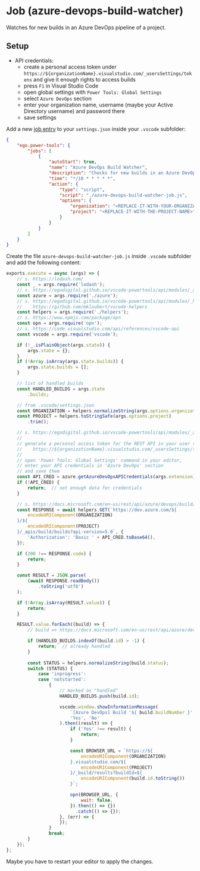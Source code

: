 # Job (azure-devops-build-watcher)

Watches for new builds in an Azure DevOps pipeline of a project.

## Setup

* API credentials:
    * create a personal access token under `https://${organizationName}.visualstudio.com/_usersSettings/tokens` and give it enough rights to access builds
    * press `F1` in Visual Studio Code
    * open global settings with `Power Tools: Global Settings`
    * select `Azure DevOps` section
    * enter your organization name, username (maybe your Active Directory username) and password there
    * save settings

Add a new [job entry](https://github.com/egodigital/vscode-powertools/wiki/Jobs) to your `settings.json` inside your `.vscode` subfolder:

```json
{
    "ego.power-tools": {
        "jobs": [
            {
                "autoStart": true,
                "name": "Azure DevOps Build Watcher",
                "description": "Checks for new builds in an Azure DevOps pipeline of a project.",
                "time": "*/10 * * * * *",
                "action": {
                    "type": "script",
                    "script": "./azure-devops-build-watcher-job.js",
                    "options": {
                        "organization": "<REPLACE-IT-WITH-YOUR-ORGANIZATION-NAME>",
                        "project": "<REPLACE-IT-WITH-THE-PROJECT-NAME>"
                    }
                }
            }
        ]
    }
}
```

Create the file `azure-devops-build-watcher-job.js` inside `.vscode` subfolder and add the following content:

```javascript
exports.execute = async (args) => {
    // s. https://lodash.com/
    const _ = args.require('lodash');
    // s. https://egodigital.github.io/vscode-powertools/api/modules/_azure_.html
    const azure = args.require('./azure');
    // s. https://egodigital.github.io/vscode-powertools/api/modules/_helpers_.html
    //    https://github.com/mkloubert/vscode-helpers
    const helpers = args.require('./helpers');
    // s. https://www.npmjs.com/package/opn
    const opn = args.require('opn');
    // s. https://code.visualstudio.com/api/references/vscode-api
    const vscode = args.require('vscode');

    if (!_.isPlainObject(args.state)) {
        args.state = {};
    }
    if (!Array.isArray(args.state.builds)) {
        args.state.builds = [];
    }

    // list of handled builds
    const HANDLED_BUILDS = args.state
        .builds;

    // from .vscode/settings.json
    const ORGANIZATION = helpers.normalizeString(args.options.organization);
    const PROJECT = helpers.toStringSafe(args.options.project)
        .trim();

    // s. https://egodigital.github.io/vscode-powertools/api/modules/_azure_.html#getazuredevopsapicredentials
    // 
    // generate a personal access token for the REST API in your user settings:
    //    https://${organizationName}.visualstudio.com/_usersSettings/tokens
    // 
    // open 'Power Tools: Global Settings' command in your editor,
    // enter your API credentials in 'Azure DevOps' section
    // and save them
    const API_CRED = azure.getAzureDevOpsAPICredentials(args.extension);
    if (!API_CRED) {
        return;  // not enough data for credentials
    }

    // s. https://docs.microsoft.com/en-us/rest/api/azure/devops/build/builds/list?view=azure-devops-rest-5.0
    const RESPONSE = await helpers.GET(`https://dev.azure.com/${
        encodeURIComponent(ORGANIZATION)
    }/${
        encodeURIComponent(PROJECT)
    }/_apis/build/builds?api-version=5.0`, {
        'Authorization': 'Basic ' + API_CRED.toBase64(),
    });

    if (200 !== RESPONSE.code) {
        return;
    }

    const RESULT = JSON.parse(
        (await RESPONSE.readBody())
            .toString('utf8')
    );

    if (!Array.isArray(RESULT.value)) {
        return;
    }

    RESULT.value.forEach((build) => {
        // build => https://docs.microsoft.com/en-us/rest/api/azure/devops/build/builds/list?view=azure-devops-rest-5.0#build

        if (HANDLED_BUILDS.indexOf(build.id) > -1) {
            return;  // already handled
        }
        
        const STATUS = helpers.normalizeString(build.status);
        switch (STATUS) {
            case 'inprogress':
            case 'notstarted':
                {
                    // marked as "handled"
                    HANDLED_BUILDS.push(build.id);

                    vscode.window.showInformationMessage(
                        `[Azure DevOps] Build '${ build.buildNumber }' (# ${ build.id }) for '${ PROJECT }' has been started.\nDo you like to open it?`,
                        'Yes', 'No'
                    ).then((result) => {
                        if ('Yes' !== result) {
                            return;
                        }

                        const BROWSER_URL = `https://${
                            encodeURIComponent(ORGANIZATION)
                        }.visualstudio.com/${
                            encodeURIComponent(PROJECT)
                        }/_build/results?buildId=${
                            encodeURIComponent(build.id.toString())
                        }`;

                        opn(BROWSER_URL, {
                            wait: false,
                        }).then(() => {})
                          .catch(() => {});
                    }, (err) => {
                    });
                }
                break;
        }
    });
};
```

Maybe you have to restart your editor to apply the changes.
